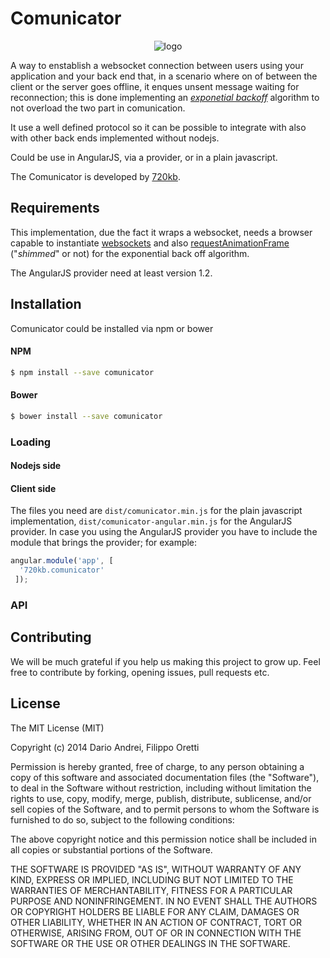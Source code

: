 # Comunicator 
<div style="text-align:center"><img src="http://720kb.github.io/media/comunicator/logo.svg" alt="logo"></div>

A way to enstablish a websocket connection between users using your application and your back end that, in a scenario where on of between the client or the server goes offline, it enques unsent message waiting for reconnection; this is done implementing an [_exponetial backoff_](https://en.wikipedia.org/wiki/Exponential_backoff) algorithm to not overload the two part in comunication.

It use a well defined protocol so it can be possible to integrate with also with other back ends implemented without nodejs.

Could be use in AngularJS, via a provider, or in a plain javascript.

The Comunicator is developed by [720kb](http://720kb.net).

## Requirements

This implementation, due the fact it wraps a websocket, needs a browser capable to instantiate [websockets](http://caniuse.com/#search=websocket) and also [requestAnimationFrame](http://caniuse.com/#feat=requestanimationframe) ("_shimmed_" or not) for the exponential back off algorithm.

The AngularJS provider need at least version 1.2.

## Installation 

Comunicator could be installed via npm or bower 

#### NPM
```sh
$ npm install --save comunicator
```
#### Bower 
```sh
$ bower install --save comunicator
```

### Loading

#### Nodejs side

#### Client side
The files you need are `dist/comunicator.min.js` for the plain javascript implementation, `dist/comunicator-angular.min.js` for the AngularJS provider.
In case you using the AngularJS provider you have to include the module that brings the provider; for example:

```js
angular.module('app', [
  '720kb.comunicator'
 ]);
```

### API




## Contributing

We will be much grateful if you help us making this project to grow up.
Feel free to contribute by forking, opening issues, pull requests etc.

## License

The MIT License (MIT)

Copyright (c) 2014 Dario Andrei, Filippo Oretti

Permission is hereby granted, free of charge, to any person obtaining a copy
of this software and associated documentation files (the "Software"), to deal
in the Software without restriction, including without limitation the rights
to use, copy, modify, merge, publish, distribute, sublicense, and/or sell
copies of the Software, and to permit persons to whom the Software is
furnished to do so, subject to the following conditions:

The above copyright notice and this permission notice shall be included in all
copies or substantial portions of the Software.

THE SOFTWARE IS PROVIDED "AS IS", WITHOUT WARRANTY OF ANY KIND, EXPRESS OR
IMPLIED, INCLUDING BUT NOT LIMITED TO THE WARRANTIES OF MERCHANTABILITY,
FITNESS FOR A PARTICULAR PURPOSE AND NONINFRINGEMENT. IN NO EVENT SHALL THE
AUTHORS OR COPYRIGHT HOLDERS BE LIABLE FOR ANY CLAIM, DAMAGES OR OTHER
LIABILITY, WHETHER IN AN ACTION OF CONTRACT, TORT OR OTHERWISE, ARISING FROM,
OUT OF OR IN CONNECTION WITH THE SOFTWARE OR THE USE OR OTHER DEALINGS IN THE
SOFTWARE.
